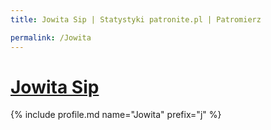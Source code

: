 ```yaml
---
title: Jowita Sip | Statystyki patronite.pl | Patromierz

permalink: /Jowita
---
```


# [Jowita Sip](https://patronite.pl/Jowita)

{% include profile.md name="Jowita" prefix="j" %}
